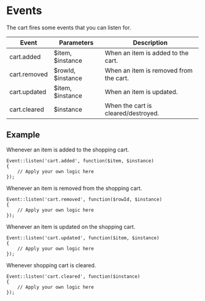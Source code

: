 # Events

The cart fires some events that you can listen for.

Event        | Parameters        | Description
------------ | ----------------- | -----------
cart.added   | $item, $instance  | When an item is added to the cart.
cart.removed | $rowId, $instance | When an item is removed from the cart.
cart.updated | $item, $instance  | When an item is updated.
cart.cleared | $instance         | When the cart is cleared/destroyed.

## Example

Whenever an item is added to the shopping cart.

	Event::listen('cart.added', function($item, $instance)
	{
		// Apply your own logic here
	});

Whenever an item is removed from the shopping cart.

	Event::listen('cart.removed', function($rowId, $instance)
	{
		// Apply your own logic here
	});

Whenever an item is updated on the shopping cart.

	Event::listen('cart.updated', function($item, $instance)
	{
		// Apply your own logic here
	});

Whenever shopping cart is cleared.

	Event::listen('cart.cleared', function($instance)
	{
		// Apply your own logic here
	});
